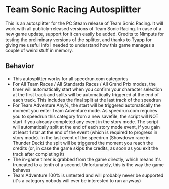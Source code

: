 # Team Sonic Racing Autosplitter
This is an autosplitter for the PC Steam release of Team Sonic Racing. It will work with all publicly-released versions of Team Sonic Racing. In case of a new game update, support for it can easily be added.
Credits to Nimputs for  testing the preliminary versions of the splitter, and thanks to Tyapp for giving me useful info I needed to understand how this game manages a couple of weird stuff in memory.
## Behavior
* This autosplitter works for all speedrun.com categories
* For All Team Races / All Standards Races / All Grand Prix modes, the timer will automatically start when you confirm your character selection at the first track and splits will be automatically triggered at the end of each track. This includes the final split at the last track of the speedrun
* For Team Adventure Any%, the start will be triggered automatically the moment you enter Team Adventure mode. As speedrun.com requires you to speedrun this category from a new savefile, the script will NOT start if you already completed any event in the story mode. The script will automatically split at the end of each story mode event, if you gain at least 1 star at the end of the event (which is required to progress in story mode). In the last event of the speedrun (Showdown race in Thunder Deck) the split will be triggered the moment you reach the credits (or, in case the game skips the credits, as soon as you exit the track after completing it)
* The in-game timer is grabbed from the game directly, which means it's truncated to a tenth of a second. Unfortunately, this is the way the game behaves
* Team Adventure 100% is untested and will probably never be supported (it's a category nobody will ever be interested to run anyway)

